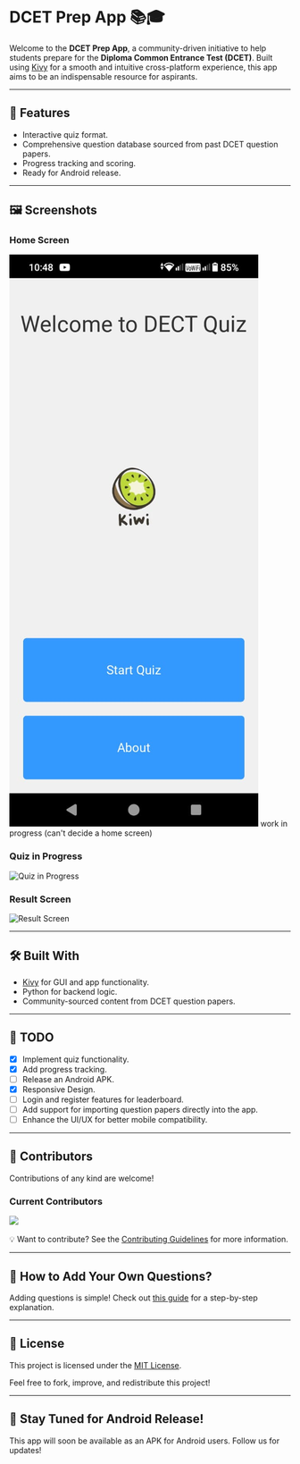 # DCET Prep App 📚🎓

Welcome to the **DCET Prep App**, a community-driven initiative to help students prepare for the **Diploma Common Entrance Test (DCET)**. Built using [Kivy](https://kivy.org/) for a smooth and intuitive cross-platform experience, this app aims to be an indispensable resource for aspirants.

---

## 📲 Features
- Interactive quiz format.
- Comprehensive question database sourced from past DCET question papers.
- Progress tracking and scoring.
- Ready for Android release.

---

## 🖼️ Screenshots
### Home Screen
![Home Screen](screenshots/home.png)
work in progress (can't decide a home screen)

### Quiz in Progress
![Quiz in Progress](screenshots/quiz.png)

### Result Screen
![Result Screen](screenshots/result.png)

---

## 🛠️ Built With
- [Kivy](https://kivy.org/) for GUI and app functionality.
- Python for backend logic.
- Community-sourced content from DCET question papers.

---

## 🚧 TODO
- [x] Implement quiz functionality.
- [x] Add progress tracking.    
- [ ] Release an Android APK.
- [x] Responsive Design.
- [ ] Login and register features for leaderboard.
- [ ] Add support for importing question papers directly into the app.
- [ ] Enhance the UI/UX for better mobile compatibility.

---

## 🙌 Contributors
Contributions of any kind are welcome!  

### Current Contributors
<a href="https://github.com/vaibhav-rm/Dcet-prep-app/graphs/contributors">
  <img src="https://contrib.rocks/image?repo=vaibhav-rm/Dcet-prep-app" />
</a>


💡 Want to contribute? See the [Contributing Guidelines](CONTRIBUTING.md) for more information.

---

## 🚀 How to Add Your Own Questions?
Adding questions is simple! Check out [this guide](HELPING.md) for a step-by-step explanation.

---

## 📄 License
This project is licensed under the [MIT License](LICENSE).

Feel free to fork, improve, and redistribute this project!

---

## 🌟 Stay Tuned for Android Release!
This app will soon be available as an APK for Android users. Follow us for updates!
